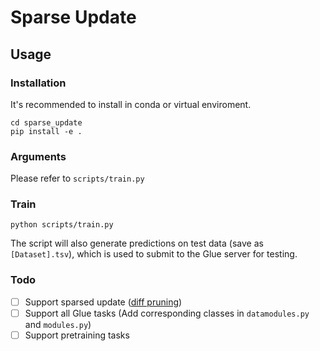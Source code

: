 # Sparse Update

## Usage

### Installation
It's recommended to install in conda or virtual enviroment.

```
cd sparse_update
pip install -e .
```

### Arguments
Please refer to `scripts/train.py`

### Train

```
python scripts/train.py
```

The script will also generate predictions on test data (save as `[Dataset].tsv`), which is used to submit to the Glue server for testing.


### Todo
- [ ] Support sparsed update ([diff pruning](https://openreview.net/pdf?id=E4PK0rg2eP))
- [ ] Support all Glue tasks (Add corresponding classes in `datamodules.py` and `modules.py`)
- [ ] Support pretraining tasks